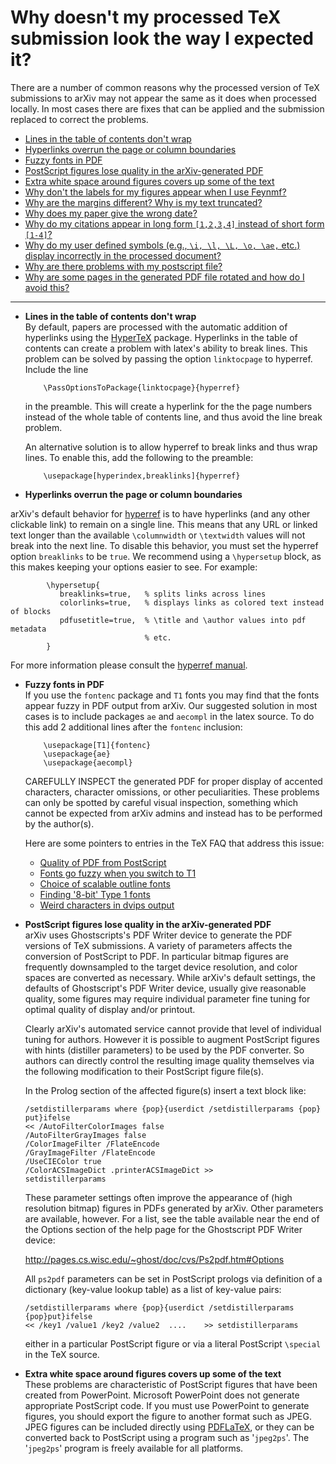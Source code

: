 # Why doesn't my processed TeX submission look the way I expected it?

There are a number of common reasons why the processed version of TeX
submissions to arXiv may not appear the same as it does when processed
locally. In most cases there are fixes that can be applied and the
submission replaced to correct the problems.

  - [Lines in the table of contents don't wrap](#toc_links)
  - [Hyperlinks overrun the page or column boundaries](#breaklinks)
  - [Fuzzy fonts in PDF](#fuzzy_pdf)
  - [PostScript figures lose quality in the arXiv-generated
    PDF](#distiller_params)
  - [Extra white space around figures covers up some of the
    text](#powerpoint)
  - [Why don't the labels for my figures appear when I use
    Feynmf?](feynmf#nolabel)
  - [Why are the margins different? Why is my text truncated?](dvips)
  - [Why does my paper give the wrong date?](today)
  - [Why do my citations appear in long form `[1,2,3,4]` instead of
    short form `[1-4]`?](citelinks)
  - [Why do my user defined symbols (e.g., `\i, \l, \L, \o, \ae,` etc.)
    display incorrectly in the processed document?](pd1enc)
  - [Why are there problems with my postscript file?](/help/faq/psbad)
  - [Why are some pages in the generated PDF file rotated and how do I
    avoid this?](/help/faq/pdfrotate)

-----

  

  - <span id="toc_links"></span>**Lines in the table of contents don't
    wrap**  
    By default, papers are processed with the automatic addition of
    hyperlinks using the [HyperTeX](http://arxiv.org/hypertex) package.
    Hyperlinks in the table of contents can create a problem with
    latex's ability to break lines. This problem can be solved by
    passing the option `linktocpage` to hyperref. Include the line
    
    ``` 
        \PassOptionsToPackage{linktocpage}{hyperref}
    ```
    
    in the preamble. This will create a hyperlink for the the page
    numbers instead of the whole table of contents line, and thus avoid
    the line break problem.
    
    An alternative solution is to allow hyperref to break links and thus
    wrap lines. To enable this, add the following to the preamble:
    
    ``` 
        \usepackage[hyperindex,breaklinks]{hyperref}
    ```
    
  - <span id="breaklinks"></span>**Hyperlinks overrun the page or column boundaries**
  
arXiv's default behavior for [hyperref](/help/hypertex) is to have hyperlinks (and any other clickable link) to remain on a single line. This means that any URL or linked text longer than the available `\columnwidth` or `\textwidth` values will not break into the next line. To disable this behavior, you must set the hyperref option `breaklinks` to be `true`. We recommend using a `\hypersetup` block, as this makes keeping your options easier to see. For example: 

```TeX
        \hypersetup{
           breaklinks=true,   % splits links across lines
           colorlinks=true,   % displays links as colored text instead of blocks
           pdfusetitle=true,  % \title and \author values into pdf metadata
                              % etc.
        }
```

For more information please consult the [hyperref manual](https://ctan.org/pkg/hyperref). 
    
  - <span id="fuzzy_pdf"></span>**Fuzzy fonts in PDF**  
    If you use the `fontenc` package and `T1` fonts you may find that
    the fonts appear fuzzy in PDF output from arXiv. Our suggested
    solution in most cases is to include packages `ae` and `aecompl` in
    the latex source. To do this add 2 additional lines after the
    `fontenc` inclusion:
    
    ``` 
        \usepackage[T1]{fontenc}
        \usepackage{ae}
        \usepackage{aecompl}
    ```
    
    CAREFULLY INSPECT the generated PDF for proper display of accented
    characters, character omissions, or other peculiarities. These
    problems can only be spotted by careful visual inspection, something
    which cannot be expected from arXiv admins and instead has to be
    performed by the author(s).
    
    Here are some pointers to entries in the TeX FAQ that address this
    issue:
    
      - [Quality of PDF from
        PostScript](http://www.tex.ac.uk/cgi-bin/texfaq2html?label=dvips-pdf)
      - [Fonts go fuzzy when you switch to
        T1](http://www.tex.ac.uk/cgi-bin/texfaq2html?label=fuzzy-T1)
      - [Choice of scalable outline
        fonts](http://www.tex.ac.uk/cgi-bin/texfaq2html?label=psfchoice)
      - [Finding '8-bit' Type 1
        fonts](http://www.tex.ac.uk/cgi-bin/texfaq2html?label=type1T1)
      - [Weird characters in dvips
        output](http://www.tex.ac.uk/cgi-bin/texfaq2html?label=charshift)
    
      

  - <span id="distiller_params"></span>**PostScript figures lose quality
    in the arXiv-generated PDF**  
    arXiv uses Ghostscripts's PDF Writer device to generate the PDF
    versions of TeX submissions. A variety of parameters affects the
    conversion of PostScript to PDF. In particular bitmap figures are
    frequently downsampled to the target device resolution, and color
    spaces are converted as necessary. While arXiv's default settings,
    the defaults of Ghostscript's PDF Writer device, usually give
    reasonable quality, some figures may require individual parameter
    fine tuning for optimal quality of display and/or printout.
    
    Clearly arXiv's automated service cannot provide that level of
    individual tuning for authors. However it is possible to augment
    PostScript figures with hints (distiller parameters) to be used by
    the PDF converter. So authors can directly control the resulting
    image quality themselves via the following modification to their
    PostScript figure file(s).
    
    In the Prolog section of the affected figure(s) insert a text block
    like:
    
        /setdistillerparams where {pop}{userdict /setdistillerparams {pop} put}ifelse
        << /AutoFilterColorImages false
        /AutoFilterGrayImages false
        /ColorImageFilter /FlateEncode
        /GrayImageFilter /FlateEncode
        /UseCIEColor true
        /ColorACSImageDict .printerACSImageDict >>
        setdistillerparams
    
    These parameter settings often improve the appearance of (high
    resolution bitmap) figures in PDFs generated by arXiv. Other
    parameters are available, however. For a list, see the table
    available near the end of the Options section of the help page for
    the Ghostscript PDF Writer device:
    
    <http://pages.cs.wisc.edu/~ghost/doc/cvs/Ps2pdf.htm#Options>
    
    All `ps2pdf` parameters can be set in PostScript prologs via
    definition of a dictionary (key-value lookup table) as a list of
    key-value
        pairs:
    
        /setdistillerparams where {pop}{userdict /setdistillerparams {pop}put}ifelse
        << /key1 /value1 /key2 /value2  ....    >> setdistillerparams
    
    either in a particular PostScript figure or via a literal PostScript
    `\special` in the TeX source.

  - <span id="powerpoint"></span>**Extra white space around figures
    covers up some of the text**  
    These problems are characteristic of PostScript figures that have
    been created from PowerPoint. Microsoft PowerPoint does not generate
    appropriate PostScript code. If you must use PowerPoint to generate
    figures, you should export the figure to another format such as
    JPEG. JPEG figures can be included directly using
    [PDFLaTeX](http://arxiv.org/help/submit_tex#pdflatex), or they can
    be converted back to PostScript using a program such as '`jpeg2ps`'.
    The '`jpeg2ps`' program is freely available for all platforms.
